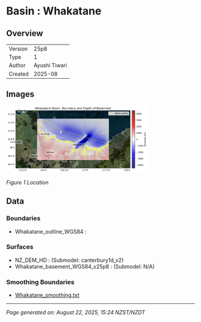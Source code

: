 # Basin : Whakatane

## Overview
|         |                     |
|---------|---------------------|
| Version | 25p8           |
| Type    | 1        |
| Author  | Ayushi Tiwari            |
| Created | 2025-08           |


## Images
<a href="../images/regional/Whakatane_basin_map.png"><img src="../images/regional/Whakatane_basin_map.png" width="75%"></a>

*Figure 1 Location*


## Data
### Boundaries
- Whakatane_outline_WGS84 : 

### Surfaces
- NZ_DEM_HD :  (Submodel: canterbury1d_v2)
- Whakatane_basement_WGS84_v25p8 :  (Submodel: N/A)

### Smoothing Boundaries
- [Whakatane_smoothing.txt](../../velocity_modelling/data/regional/Whakatane/Whakatane_smoothing.txt)

---
*Page generated on: August 22, 2025, 15:24 NZST/NZDT*
